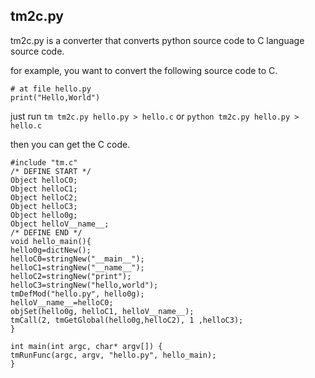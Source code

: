 ## tm2c.py

tm2c.py is a converter that converts python source code to C language source code.

for example, you want to convert the following source code to C.

```
# at file hello.py
print("Hello,World")
```

just run `tm tm2c.py hello.py > hello.c` or `python tm2c.py hello.py > hello.c`

then you can get the C code.

```
#include "tm.c"
/* DEFINE START */
Object helloC0;
Object helloC1;
Object helloC2;
Object helloC3;
Object hello0g;
Object helloV__name__;
/* DEFINE END */
void hello_main(){
hello0g=dictNew();
helloC0=stringNew("__main__");
helloC1=stringNew("__name__");
helloC2=stringNew("print");
helloC3=stringNew("hello,world");
tmDefMod("hello.py", hello0g);
helloV__name__=helloC0;
objSet(hello0g, helloC1, helloV__name__);
tmCall(2, tmGetGlobal(hello0g,helloC2), 1 ,helloC3);
}

int main(int argc, char* argv[]) {
tmRunFunc(argc, argv, "hello.py", hello_main);
}
```

